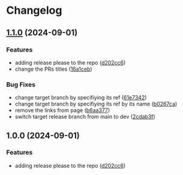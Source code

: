 # Changelog

## [1.1.0](https://github.com/ahmedsweng/release-please-with-nextjs/compare/v1.0.1...v1.1.0) (2024-09-01)


### Features

* adding release please to the repo ([d202cc6](https://github.com/ahmedsweng/release-please-with-nextjs/commit/d202cc627ffd059219b50f38b01870eddb8d3c5f))
* change the PRs titles ([16a1ceb](https://github.com/ahmedsweng/release-please-with-nextjs/commit/16a1ceb4704fbfc8deb35ff1d72c4b8169db1375))


### Bug Fixes

* change target branch by specifiying its ref ([61e7342](https://github.com/ahmedsweng/release-please-with-nextjs/commit/61e7342e1e4492ba2b8a8ed0e647c0403ae77702))
* change target branch by specifiying its ref by its name ([b0267ca](https://github.com/ahmedsweng/release-please-with-nextjs/commit/b0267cabfd8be80688d259307529d8665b6d2ec2))
* remove the links from page ([b6aa377](https://github.com/ahmedsweng/release-please-with-nextjs/commit/b6aa377bc9d5dd49b01d8e941e13baabe87150a2))
* switch target release branch from main to dev ([2cdab3f](https://github.com/ahmedsweng/release-please-with-nextjs/commit/2cdab3fa3fa1fb01b6f02ea526e4dcdefab14a57))

## 1.0.0 (2024-09-01)


### Features

* adding release please to the repo ([d202cc6](https://github.com/ahmedsweng/release-please-with-nextjs/commit/d202cc627ffd059219b50f38b01870eddb8d3c5f))

